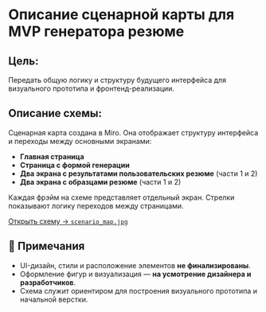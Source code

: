 # Описание сценарной карты для MVP генератора резюме

## Цель:
Передать общую логику и структуру будущего интерфейса для визуального прототипа и фронтенд-реализации.

## Описание схемы:
Сценарная карта создана в Miro. Она отображает структуру интерфейса и переходы между основными экранами:

- **Главная страница**
- **Страница с формой генерации**
- **Два экрана с результатами пользовательских резюме** (части 1 и 2)
- **Два экрана с образцами резюме** (части 1 и 2)

Каждая фрэйм на схеме представляет отдельный экран. Стрелки показывают логику переходов между страницами.

[Открыть схему → `scenario_map.jpg`](./scenario_map.jpg)

## 🎨 Примечания
- UI-дизайн, стили и расположение элементов **не финализированы**.  
- Оформление фигур и визуализация — **на усмотрение дизайнера и разработчиков**.  
- Схема служит ориентиром для построения визуального прототипа и начальной верстки.
